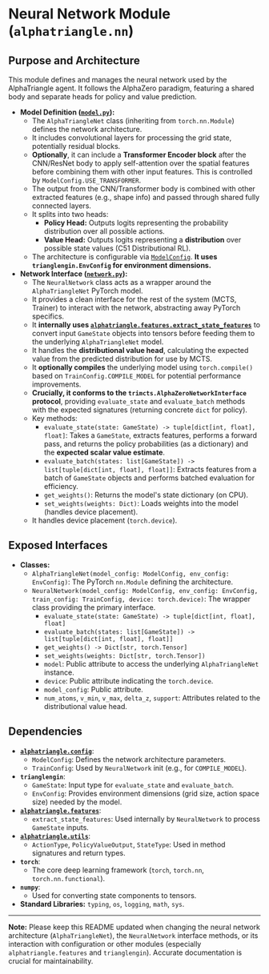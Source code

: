 
# Neural Network Module (`alphatriangle.nn`)

## Purpose and Architecture

This module defines and manages the neural network used by the AlphaTriangle agent. It follows the AlphaZero paradigm, featuring a shared body and separate heads for policy and value prediction.

-   **Model Definition ([`model.py`](model.py)):**
    -   The `AlphaTriangleNet` class (inheriting from `torch.nn.Module`) defines the network architecture.
    -   It includes convolutional layers for processing the grid state, potentially residual blocks.
    -   **Optionally**, it can include a **Transformer Encoder block** after the CNN/ResNet body to apply self-attention over the spatial features before combining them with other input features. This is controlled by `ModelConfig.USE_TRANSFORMER`.
    -   The output from the CNN/Transformer body is combined with other extracted features (e.g., shape info) and passed through shared fully connected layers.
    -   It splits into two heads:
        -   **Policy Head:** Outputs logits representing the probability distribution over all possible actions.
        -   **Value Head:** Outputs logits representing a **distribution** over possible state values (C51 Distributional RL).
    -   The architecture is configurable via [`ModelConfig`](../config/model_config.py). **It uses `trianglengin.EnvConfig` for environment dimensions.**
-   **Network Interface ([`network.py`](network.py)):**
    -   The `NeuralNetwork` class acts as a wrapper around the `AlphaTriangleNet` PyTorch model.
    -   It provides a clean interface for the rest of the system (MCTS, Trainer) to interact with the network, abstracting away PyTorch specifics.
    -   It **internally uses [`alphatriangle.features.extract_state_features`](../features/extractor.py)** to convert input `GameState` objects into tensors before feeding them to the underlying `AlphaTriangleNet` model.
    -   It handles the **distributional value head**, calculating the expected value from the predicted distribution for use by MCTS.
    -   It **optionally compiles** the underlying model using `torch.compile()` based on `TrainConfig.COMPILE_MODEL` for potential performance improvements.
    -   **Crucially, it conforms to the `trimcts.AlphaZeroNetworkInterface` protocol**, providing `evaluate_state` and `evaluate_batch` methods with the expected signatures (returning concrete `dict` for policy).
    -   Key methods:
        -   `evaluate_state(state: GameState) -> tuple[dict[int, float], float]`: Takes a `GameState`, extracts features, performs a forward pass, and returns the policy probabilities (as a dictionary) and the **expected scalar value estimate**.
        -   `evaluate_batch(states: list[GameState]) -> list[tuple[dict[int, float], float]]`: Extracts features from a batch of `GameState` objects and performs batched evaluation for efficiency.
        -   `get_weights()`: Returns the model's state dictionary (on CPU).
        -   `set_weights(weights: Dict)`: Loads weights into the model (handles device placement).
    -   It handles device placement (`torch.device`).

## Exposed Interfaces

-   **Classes:**
    -   `AlphaTriangleNet(model_config: ModelConfig, env_config: EnvConfig)`: The PyTorch `nn.Module` defining the architecture.
    -   `NeuralNetwork(model_config: ModelConfig, env_config: EnvConfig, train_config: TrainConfig, device: torch.device)`: The wrapper class providing the primary interface.
        -   `evaluate_state(state: GameState) -> tuple[dict[int, float], float]`
        -   `evaluate_batch(states: list[GameState]) -> list[tuple[dict[int, float], float]]`
        -   `get_weights() -> Dict[str, torch.Tensor]`
        -   `set_weights(weights: Dict[str, torch.Tensor])`
        -   `model`: Public attribute to access the underlying `AlphaTriangleNet` instance.
        -   `device`: Public attribute indicating the `torch.device`.
        -   `model_config`: Public attribute.
        -   `num_atoms`, `v_min`, `v_max`, `delta_z`, `support`: Attributes related to the distributional value head.

## Dependencies

-   **[`alphatriangle.config`](../config/README.md)**:
    -   `ModelConfig`: Defines the network architecture parameters.
    -   `TrainConfig`: Used by `NeuralNetwork` init (e.g., for `COMPILE_MODEL`).
-   **`trianglengin`**:
    -   `GameState`: Input type for `evaluate_state` and `evaluate_batch`.
    -   `EnvConfig`: Provides environment dimensions (grid size, action space size) needed by the model.
-   **[`alphatriangle.features`](../features/README.md)**:
    -   `extract_state_features`: Used internally by `NeuralNetwork` to process `GameState` inputs.
-   **[`alphatriangle.utils`](../utils/README.md)**:
    -   `ActionType`, `PolicyValueOutput`, `StateType`: Used in method signatures and return types.
-   **`torch`**:
    -   The core deep learning framework (`torch`, `torch.nn`, `torch.nn.functional`).
-   **`numpy`**:
    -   Used for converting state components to tensors.
-   **Standard Libraries:** `typing`, `os`, `logging`, `math`, `sys`.

---

**Note:** Please keep this README updated when changing the neural network architecture (`AlphaTriangleNet`), the `NeuralNetwork` interface methods, or its interaction with configuration or other modules (especially `alphatriangle.features` and `trianglengin`). Accurate documentation is crucial for maintainability.
